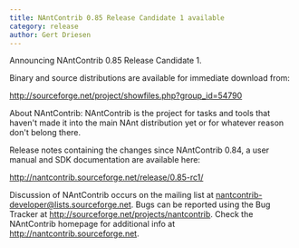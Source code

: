 ```yaml
---
title: NAntContrib 0.85 Release Candidate 1 available 
category: release
author: Gert Driesen
---
```


Announcing NAntContrib 0.85 Release Candidate 1.

Binary and source distributions are available for immediate download from:

http://sourceforge.net/project/showfiles.php?group_id=54790

About NAntContrib:
NAntContrib is the project for tasks and tools that haven't made it into the main NAnt distribution yet or for whatever reason don't belong there.

Release notes containing the changes since NAntContrib 0.84, a user manual and SDK documentation are available here:

http://nantcontrib.sourceforge.net/release/0.85-rc1/

Discussion of NAntContrib occurs on the mailing list at nantcontrib-developer@lists.sourceforge.net. Bugs can be reported using the Bug Tracker at http://sourceforge.net/projects/nantcontrib.
Check the NAntContrib homepage for additional info at http://nantcontrib.sourceforge.net.